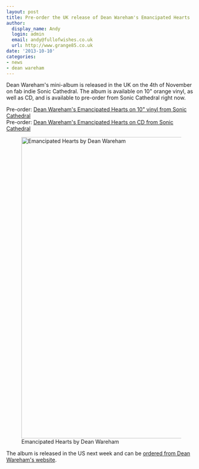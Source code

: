 ```yaml
---
layout: post
title: Pre-order the UK release of Dean Wareham's Emancipated Hearts
author:
  display_name: Andy
  login: admin
  email: andy@fullofwishes.co.uk
  url: http://www.grange85.co.uk
date: '2013-10-10'
categories:
- news
- dean wareham
---
```

<p>Dean Wareham's mini-album is released in the UK on the 4th of November on fab indie Sonic Cathedral. The album is available on 10" orange vinyl, as well as CD, and is available to pre-order from Sonic Cathedral right now.</p>
<p>Pre-order: <a href="http://soniccathedral.bigcartel.com/product/scr047-dean-wareham-emancipated-hearts-10">Dean Wareham's Emancipated Hearts on 10" vinyl from Sonic Cathedral</a><br />
Pre-order: <a href="http://soniccathedral.bigcartel.com/product/scr047-dean-wareham-emancipated-hearts-cd">Dean Wareham's Emancipated Hearts on CD from Sonic Cathedral</a></p>
<p><figure class="caption aligncenter"><img src="https://media.fullofwishes.co.uk/05-dean_wareham/sleeves/deanwareham_emancipatedhearts_cover.jpg" width="800" height="800" alt="Emancipated Hearts by Dean Wareham" class /><figcaption class="caption-text"> Emancipated Hearts by Dean Wareham</figcaption></figure>
<p>The album is released in the US next week and can be <a href="http://elevenspot.11spot.com/deanwareham.html">ordered from Dean Wareham's website</a>.</p>
